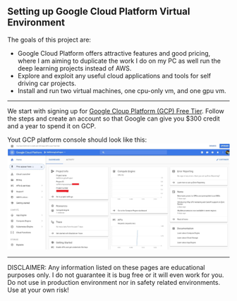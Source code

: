 

[//]: # (Image References)

[image1]: ./images/GCP_01.jpg


## Setting up Google Cloud Platform Virtual Environment

The goals of this project are:
* Google Cloud Platform offers attractive features and good pricing, where I am aiming to duplicate the work I do on my PC as well run the deep learning projects instead of AWS.
* Explore and exploit any useful cloud applications and tools for self driving car projects.
* Install and run two virtual machines, one cpu-only vm, and one gpu vm.
   
---
We start with signing up for [Google Cloup Platform (GCP) Free Tier](https://cloud.google.com/free/). Follow the steps and create an
account so that Google can give you $300 credit and a year to spend it on GCP.

Yout GCP platform console should look like this:
![GCP_Console][image1]

---
DISCLAIMER:  Any information listed on these pages are educational purposes only. I do not guarantee it is bug free or it will even work for
you. Do not use in production environment nor in safety related environments. Use at your own risk!